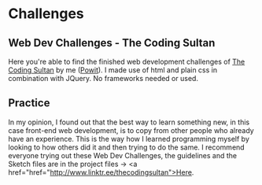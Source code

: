 # Challenges
## Web Dev Challenges - The Coding Sultan
Here you're able to find the finished web development challenges of <a target="_blank" href="http://www.instagram.com/thecodingsultan">The Coding Sultan</a> by me (<a href="http://www.instagram.com/powit.be">Powit</a>). I made use of html and plain css in combination with JQuery. No frameworks needed or used.

## Practice
In my opinion, I found out that the best way to learn something new, in this case front-end web development, is to copy from other people who already have an experience. This is the way how I learned programming myself by looking to how others did it and then trying to do the same. I recommend everyone trying out these Web Dev Challenges, the guidelines and the Sketch files are in the project files -> <a href="href="http://www.linktr.ee/thecodingsultan">Here</a>.
